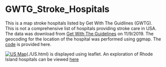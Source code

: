 # GWTG_Stroke_Hospitals
This is a map stroke hospitals listed by Get With The Guidlines (GWTG). This is not a comprehensive list of hospitals providing stroke care in USA. The data was download from [Get With The Guidelines](https://www.qualitycheck.org/data-download/certification-data-download/) on 11/9/2019. The geocoding for the location of the hospital was performed using ggmap. The [code](./index.Rmd) is provided here. 

[![US Map](./USMap.pngl)](./US.html)(./US.html) is displayed using leaflet. An exploration of Rhode Island hospitals can be viewed [here](
https://gntem2.github.io/RhodeIsland)
